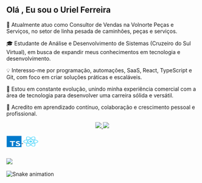 ## Olá , Eu sou o Uriel Ferreira
💼 Atualmente atuo como Consultor de Vendas na Volnorte Peças e Serviços, no setor de linha pesada de caminhões, peças e serviços.

🎓 Estudante de Análise e Desenvolvimento de Sistemas (Cruzeiro do Sul Virtual), em busca de expandir meus conhecimentos em tecnologia e desenvolvimento.

💡 Interesso-me por programação, automações, SaaS, React, TypeScript e Git, com foco em criar soluções práticas e escaláveis.

🚀 Estou em constante evolução, unindo minha experiência comercial com a área de tecnologia para desenvolver uma carreira sólida e versátil.

🤝 Acredito em aprendizado contínuo, colaboração e crescimento pessoal e profissional.
<div align="center">
  <a href="https://github.com/Urielsf">
 <img height="180em" src="https://github-readme-stats.vercel.app/api?username=Urielsf&show_icons=true&theme=dracula&include_all_commits=true&count_private=true"/>
  <img height="150em" src="https://github-readme-stats.vercel.app/api/top-langs/?username=Urielsf&layout=compact&langs_count=7&theme=gotham"/>
</div>
  <div style="display: inline_block"><br>
  <img align="center" alt="Rafa-Ts" height="30" width="40" src="https://raw.githubusercontent.com/devicons/devicon/master/icons/typescript/typescript-plain.svg">
  <img align="center" alt="Rafa-React" height="30" width="40" src="https://raw.githubusercontent.com/devicons/devicon/master/icons/react/react-original.svg">
</div>
  
  ##
 
<div> 
  <a href="https://www.linkedin.com/in/uriel-ferreira-b28481216/" target="_blank">
    <img src="https://img.shields.io/badge/-LinkedIn-%230077B5?style=for-the-badge&logo=linkedin&logoColor=white" target="_blank"></a> 
 
  ![Snake animation](https://github.com/Urielsf/Urielsf/blob/output/github-contribution-grid-snake.svg)
 
</div>
